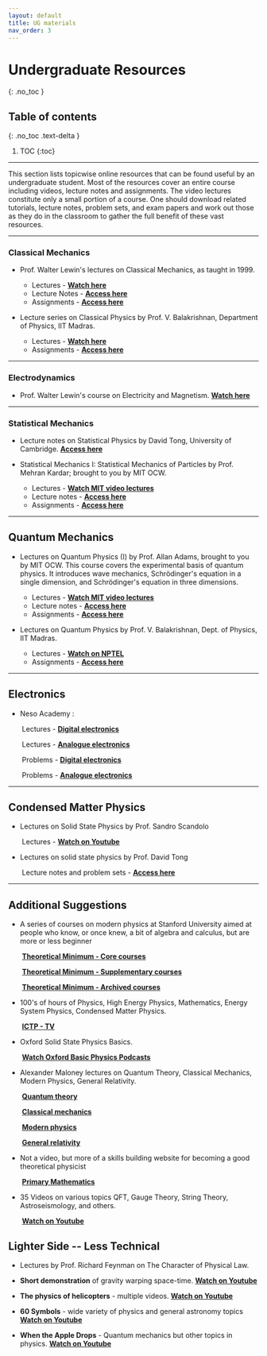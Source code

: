 ```yaml
---
layout: default
title: UG materials
nav_order: 3
---
```

# Undergraduate Resources
{: .no_toc }

## Table of contents
{: .no_toc .text-delta }

1. TOC
{:toc}

---
This section lists topicwise online resources that can be found useful by an undergraduate student. Most of the resources cover an entire course including videos, lecture notes and assignments. The video lectures constitute only a small portion of a course. One should download related tutorials, lecture notes, problem sets, and exam papers and work out those as they do in the classroom to gather the full benefit of these vast resources.

---
### Classical Mechanics

- Prof. Walter Lewin&#39;s lectures on Classical Mechanics, as taught in 1999.
    - Lectures - [**Watch here**](https://ocw.aprende.org/courses/physics/8-01-physics-i-classical-mechanics-fall-1999/video-lectures)
    - Lecture Notes - [**Access here**](https://ocw.aprende.org/courses/physics/8-01-physics-i-classical-mechanics-fall-1999/lecture-notes/) 
    - Assignments - [**Access here**](https://ocw.aprende.org/courses/physics/8-01-physics-i-classical-mechanics-fall-1999/assignments/)

- Lecture series on Classical Physics by Prof. V. Balakrishnan, Department of Physics, IIT Madras.
    - Lectures - [**Watch here**](https://nptel.ac.in/courses/122/106/122106027/#watch)
    - Assignments - [**Access here**](https://nptel.ac.in/courses/122/106/122106027/#downloads)

---
### Electrodynamics

- Prof. Walter Lewin&#39;s course on Electricity and Magnetism.
[**Watch here**](http://videolectures.net/mit802s02_electricity_magnetism/)

---
### Statistical Mechanics

- Lecture notes on Statistical Physics by David Tong, University of Cambridge. [**Access here**](http://www.damtp.cam.ac.uk/user/tong/statphys/sp.pdf)

- Statistical Mechanics I: Statistical Mechanics of Particles by Prof. Mehran Kardar; brought to you by MIT OCW.


    - Lectures - [**Watch MIT video lectures**](https://ocw.mit.edu/courses/physics/8-333-statistical-mechanics-i-statistical-mechanics-of-particles-fall-2013/video-lectures)
    - Lecture notes - [**Access here**](https://ocw.mit.edu/courses/physics/8-333-statistical-mechanics-i-statistical-mechanics-of-particles-fall-2013/lecture-notes)
    - Assignments - [**Access here**](https://ocw.mit.edu/courses/physics/8-333-statistical-mechanics-i-statistical-mechanics-of-particles-fall-2013/assignments)

---
## **Quantum Mechanics**

- Lectures on Quantum Physics (I) by Prof. Allan Adams, brought to you by MIT OCW. This course covers the experimental basis of quantum physics. It introduces wave mechanics, Schrödinger&#39;s equation in a single dimension, and Schrödinger&#39;s equation in three dimensions.


    - Lectures - [**Watch MIT video lectures**](https://ocw.mit.edu/courses/physics/8-04-quantum-physics-i-spring-2013/lecture-videos)
    - Lecture notes - [**Access here**](https://ocw.mit.edu/courses/physics/8-04-quantum-physics-i-spring-2013/lecture-notes)
    - Assignments - [**Access here**](https://ocw.mit.edu/courses/physics/8-04-quantum-physics-i-spring-2013/assignments)

- Lectures on Quantum Physics by Prof. V. Balakrishnan, Dept. of Physics, IIT Madras.
    - Lectures - [**Watch on NPTEL**](https://nptel.ac.in/courses/122/106/122106034/#video)
    - Assignments - [**Access here**](https://nptel.ac.in/courses/122/106/122106034/#downloads)

---
## **Electronics**

- Neso Academy :

&nbsp;&nbsp;&nbsp;&nbsp;&nbsp;&nbsp;
Lectures - [**Digital electronics**](http://www.nesoacademy.org/electronics-engineering/digital-electronics/digital)

&nbsp;&nbsp;&nbsp;&nbsp;&nbsp;&nbsp;
Lectures - [**Analogue electronics**](http://www.nesoacademy.org/electronics-engineering/analog-electronics/analog)

&nbsp;&nbsp;&nbsp;&nbsp;&nbsp;&nbsp;
Problems - [**Digital electronics**](http://www.nesoacademy.org/electronics-engineering/digital-electronics/homework/homework-digital-main)

&nbsp;&nbsp;&nbsp;&nbsp;&nbsp;&nbsp;
Problems - [**Analogue electronics**](http://www.nesoacademy.org/electronics#)

---
## **Condensed Matter Physics**

- Lectures on Solid State Physics by Prof. Sandro Scandolo


&nbsp;&nbsp;&nbsp;&nbsp;&nbsp;&nbsp;
Lectures - [**Watch on Youtube**](https://www.youtube.com/playlist?list=PLp0hSY2uBeP_IL61cNFAjOvdd4qXVujlM)
- Lectures on solid state physics by Prof. David Tong

&nbsp;&nbsp;&nbsp;&nbsp;&nbsp;&nbsp;
Lecture notes and problem sets - [**Access here**](http://www.damtp.cam.ac.uk/user/tong/solidstate.html)


---
## **Additional Suggestions**

- A series of courses on modern physics at Stanford University aimed at people who know, or once knew, a bit of algebra and calculus, but are more or less beginner

&nbsp;&nbsp;&nbsp;&nbsp;&nbsp;&nbsp;
[**Theoretical Minimum - Core courses**](http://theoreticalminimum.com/courses)

&nbsp;&nbsp;&nbsp;&nbsp;&nbsp;&nbsp;
[**Theoretical Minimum - Supplementary courses**](http://theoreticalminimum.com/courses/supplemental)

&nbsp;&nbsp;&nbsp;&nbsp;&nbsp;&nbsp;
[**Theoretical Minimum - Archived courses**](http://theoreticalminimum.com/courses/archive)

- 100&#39;s of hours of Physics, High Energy Physics, Mathematics, Energy System Physics, Condensed Matter Physics.

&nbsp;&nbsp;&nbsp;&nbsp;&nbsp;&nbsp;
[**ICTP - TV**](http://www.ictp.tv/)

- Oxford Solid State Physics Basics.

&nbsp;&nbsp;&nbsp;&nbsp;&nbsp;&nbsp;
[**Watch Oxford Basic Physics Podcasts**](https://podcasts.ox.ac.uk/series/oxford-solid-state-basics)

- Alexander Maloney lectures on Quantum Theory, Classical Mechanics, Modern Physics, General Relativity.

&nbsp;&nbsp;&nbsp;&nbsp;&nbsp;&nbsp;
[**Quantum theory**](https://www.youtube.com/watch?v=AoJ8NGImz2A&amp;list=PLrbYZnU7vahIbplgN1YwOmpmlTh-cRJZ5)

&nbsp;&nbsp;&nbsp;&nbsp;&nbsp;&nbsp;
[**Classical mechanics**](https://www.youtube.com/watch?v=9M1l3zx1vw0&amp;list=PLrbYZnU7vahLwGDMeVlRib_L_MpkOhphu)

&nbsp;&nbsp;&nbsp;&nbsp;&nbsp;&nbsp;
[**Modern physics**](https://www.youtube.com/watch?v=1JM1k5ys2Ek&amp;list=PLrbYZnU7vahIoDQye5cwtG3CGdzs-zd0U)

&nbsp;&nbsp;&nbsp;&nbsp;&nbsp;&nbsp;
[**General relativity**](https://www.youtube.com/watch?v=GdfqXyKJycM&amp;list=PLrbYZnU7vahLdijxQnWO2eBk3XTJMvO4a)

- Not a video, but more of a skills building website for becoming a good theoretical physicist

&nbsp;&nbsp;&nbsp;&nbsp;&nbsp;&nbsp;
[**Primary Mathematics**](http://www.staff.science.uu.nl/~gadda001/goodtheorist/primarymathematics.html)

- 35 Videos on various topics QFT, Gauge Theory, String Theory, Astroseismology, and others.

&nbsp;&nbsp;&nbsp;&nbsp;&nbsp;&nbsp;
[**Watch on Youtube**](https://www.youtube.com/watch?v=ts62t3ItdAM&amp;feature=youtu.be&amp;list=PLTn74Qx5mPsT7TKprAtNKZmulHs0qXB1K)

## **Lighter Side -- Less Technical**
- Lectures by Prof. Richard Feynman on The Character of Physical Law.

- **Short demonstration** of gravity warping space-time.
[**Watch on Youtube**](https://www.youtube.com/watch?v=jlTVIMOix3I)

- **The physics of helicopters** - multiple videos.
[**Watch on Youtube**](https://www.youtube.com/watch?v=Cg1CPmtZL4c&amp;amp;list=PL6CECC2E56B68A2C3&amp;amp;index=1&amp;amp;feature=plpp_video)

- **60 Symbols** - wide variety of physics and general astronomy topics
[**Watch on Youtube**](https://www.youtube.com/user/sixtysymbols)

- **When the Apple Drops** - Quantum mechanics but other topics in physics.
[**Watch on Youtube**](https://www.youtube.com/user/whentheappledrops/videos)






